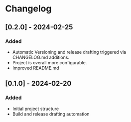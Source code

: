 # Changelog

## [0.2.0] - 2024-02-25
### Added
- Automatic Versioning and release drafting triggered via CHANGELOG.md additions.
- Project is overall more configurable.
- Improved README.md

## [0.1.0] - 2024-02-20
### Added
- Initial project structure
- Build and release drafting automation